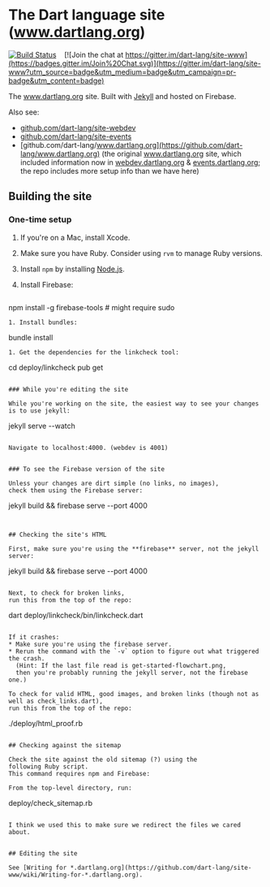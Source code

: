 # The Dart language site (www.dartlang.org)

[![Build Status](https://travis-ci.org/dart-lang/site-www.svg?branch=master)](https://travis-ci.org/dart-lang/site-www)
&nbsp;&nbsp;
[![Join the chat at https://gitter.im/dart-lang/site-www](https://badges.gitter.im/Join%20Chat.svg)](https://gitter.im/dart-lang/site-www?utm_source=badge&utm_medium=badge&utm_campaign=pr-badge&utm_content=badge)

The www.dartlang.org site. Built with
[Jekyll](https://github.com/mojombo/jekyll)
and hosted on Firebase.

Also see:
* [github.com/dart-lang/site-webdev](http://github.com/dart-lang/site-webdev)
* [github.com/dart-lang/site-events](http://github.com/dart-lang/site-events)
* [github.com/dart-lang/www.dartlang.org](https://github.com/dart-lang/www.dartlang.org)
  (the original www.dartlang.org site, which included information now in
  [webdev.dartlang.org](http://webdev.dartlang.org) &
  [events.dartlang.org](http://events.dartlang.org); the repo includes more setup info than we have here)

## Building the site

### One-time setup

1. If you're on a Mac, install Xcode.
1. Make sure you have Ruby. Consider using `rvm` to manage Ruby versions.
1. Install `npm` by installing [Node.js](https://nodejs.org/en/).
1. Install Firebase:

   ```
npm install -g firebase-tools     # might require sudo
```   
1. Install bundles:

   ```
bundle install
```
1. Get the dependencies for the linkcheck tool:

   ```
cd deploy/linkcheck
pub get
```

### While you're editing the site

While you're working on the site, the easiest way to see your changes is to use jekyll:

```
jekyll serve --watch
```

Navigate to localhost:4000. (webdev is 4001)


### To see the Firebase version of the site

Unless your changes are dirt simple (no links, no images),
check them using the Firebase server:

```
jekyll build && firebase serve --port 4000
```


## Checking the site's HTML

First, make sure you're using the **firebase** server, not the jekyll server:

```
jekyll build && firebase serve --port 4000
```

Next, to check for broken links,
run this from the top of the repo:

```
dart deploy/linkcheck/bin/linkcheck.dart
```

If it crashes:
* Make sure you're using the firebase server.
* Rerun the command with the `-v` option to figure out what triggered the crash.
  (Hint: If the last file read is get-started-flowchart.png,
  then you're probably running the jekyll server, not the firebase one.)

To check for valid HTML, good images, and broken links (though not as well as check_links.dart),
run this from the top of the repo:

```
./deploy/html_proof.rb
```

## Checking against the sitemap

Check the site against the old sitemap (?) using the
following Ruby script.
This command requires npm and Firebase:

From the top-level directory, run:

```
deploy/check_sitemap.rb
```

I think we used this to make sure we redirect the files we cared about.


## Editing the site

See [Writing for *.dartlang.org](https://github.com/dart-lang/site-www/wiki/Writing-for-*.dartlang.org).
